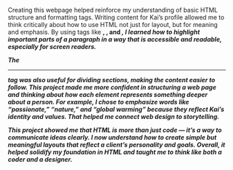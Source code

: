 Creating this webpage helped reinforce my understanding of basic HTML structure and formatting tags. Writing content for Kai’s profile allowed me to think critically about how to use HTML not just for layout, but for meaning and emphasis. By using tags like <strong>, <b>, and <em>, I learned how to highlight important parts of a paragraph in a way that is accessible and readable, especially for screen readers.

The <hr> tag was also useful for dividing sections, making the content easier to follow. This project made me more confident in structuring a web page and thinking about how each element represents something deeper about a person. For example, I chose to emphasize words like “passionate,” “nature,” and “global warming” because they reflect Kai’s identity and values. That helped me connect web design to storytelling.

This project showed me that HTML is more than just code — it’s a way to communicate ideas clearly. I now understand how to create simple but meaningful layouts that reflect a client’s personality and goals. Overall, it helped solidify my foundation in HTML and taught me to think like both a coder and a designer.